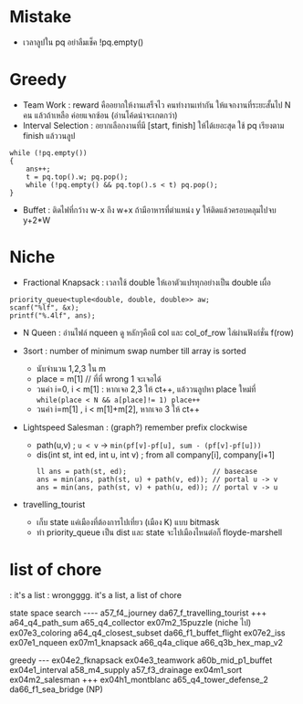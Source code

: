 # Mistake

- เวลาลูปใน pq อย่าลืมเช็ค !pq.empty()

# Greedy

- Team Work : reward คืออยากให้งานเสร็จไว คนทำงานเท่ากัน ให้แจกงานที่ระยะสั้นไป N คน แล้วถ้าเหลือ ค่อยแจกซ้อน (อ่านโค้ดน่าจะเกตกว่า)
- Interval Selection : อยากเลือกงานที่มี [start, finish] ให้ได้เยอะสุด ใช้ pq เรียงตาม finish แล้ววนลูป

```
while (!pq.empty())
{
    ans++;
    t = pq.top().w; pq.pop();
    while (!pq.empty() && pq.top().s < t) pq.pop();
}
```

- Buffet : ติดไฟที่กว้าง w-x ถึง w+x ถ้ามีอาหารที่ตำแหน่ง y ให้ติดแล้วครอบคลุมไปจบ y+2\*W

# Niche

- Fractional Knapsack : เวลาใช้ double ให้เอาตัวแปรทุกอย่างเป็น double เผื่อ

```
priority_queue<tuple<double, double, double>> aw;
scanf("%lf", &x);
printf("%.4lf", ans);
```

- N Queen : อ่านไฟล์ nqueen ดู หลักๆคือมี col และ col_of_row ไล่ผ่านฟังก์ชั่น f(row)

- 3sort : number of minimum swap number till array is sorted
  - นับจำนวน 1,2,3 ใน m
  - place = m[1] // ที่ที่ wrong 1 จะเจอได้
  - วนค่า i=0, i < m[1] : หากเจอ 2,3 ให้ ct++, แล้ววนลูปหา place ใหม่ที่ `while(place < N && a[place]!= 1) place++`
  - วนค่า i=m[1] , i < m[1]+m[2], หากเจอ 3 ให้ ct++
- Lightspeed Salesman : (graph?) remember prefix clockwise
  - path(u,v) ; `u < v` -> `min(pf[v]-pf[u], sum - (pf[v]-pf[u]))`
  - dis(int st, int ed, int u, int v) ; from all company[i], company[i+1]
    ```
    ll ans = path(st, ed);                     // basecase
    ans = min(ans, path(st, u) + path(v, ed)); // portal u -> v
    ans = min(ans, path(st, v) + path(u, ed)); // portal v -> u
    ```
- travelling_tourist
  - เก็บ state แค่เมืองที่ต้องการไปเที่ยว (เมือง K) แบบ bitmask
  - ทำ priority_queue เป็น dist และ state จะไปเมืองไหนต่อก็ floyde-marshell

# list of chore

: it's a list
: wrongggg. it's a list, a list of chore

state space search ----
a57_f4_journey
da67_f_travelling_tourist +++
a64_q4_path_sum
a65_q4_collector
ex07m2_15puzzle (niche ไป)
ex07e3_coloring
a64_q4_closest_subset
da66_f1_buffet_flight
ex07e2_iss
ex07e1_nqueen
ex07m1_knapsack
a66_q4a_clique
a66_q3b_hex_map_v2

greedy ---
ex04e2_fknapsack
ex04e3_teamwork
a60b_mid_p1_buffet
ex04e1_interval
a58_m4_supply
a57_f3_drainage
ex04m1_sort
ex04m2_salesman +++
ex04h1_montblanc
a65_q4_tower_defense_2
da66_f1_sea_bridge (NP)
